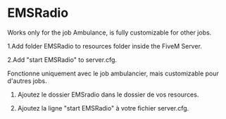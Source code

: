 # EMSRadio

Works only for the job Ambulance, is fully customizable for other jobs.

1.Add folder EMSRadio to resources folder inside the FiveM Server.

2.Add "start EMSRadio" to server.cfg.

Fonctionne uniquement avec le job ambulancier, mais customizable pour d'autres jobs.

1. Ajoutez le dossier EMSradio dans le dossier de vos resources.

2. Ajoutez la ligne "start EMSRadio" à votre fichier server.cfg.